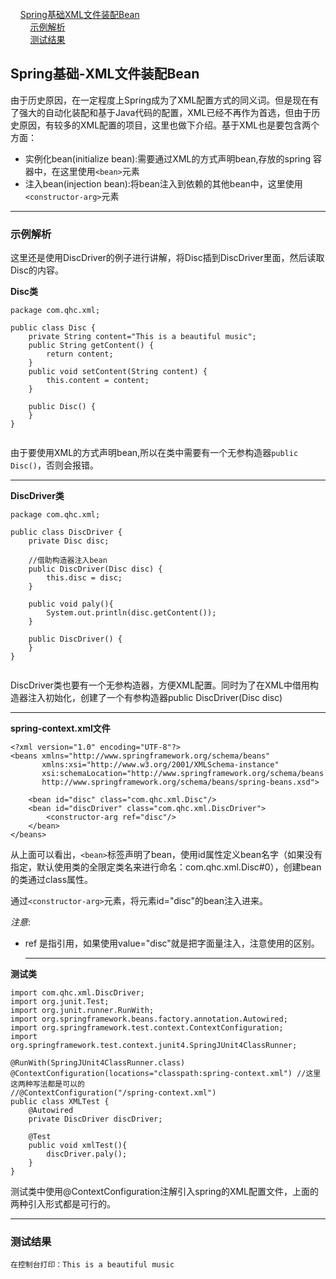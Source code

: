 <nav>
<a href="#"></a><br/>
&nbsp;&nbsp;&nbsp;&nbsp;<a href="#Spring基础-XML文件装配Bean">Spring基础XML文件装配Bean</a><br/>
&nbsp;&nbsp;&nbsp;&nbsp;&nbsp;&nbsp;&nbsp;&nbsp;<a href="#示例解析">示例解析</a><br/>
&nbsp;&nbsp;&nbsp;&nbsp;&nbsp;&nbsp;&nbsp;&nbsp;<a href="#测试结果">测试结果</a><br/>
</nav>

## Spring基础-XML文件装配Bean

由于历史原因，在一定程度上Spring成为了XML配置方式的同义词。但是现在有了强大的自动化装配和基于Java代码的配置，XML已经不再作为首选，但由于历史原因，有较多的XML配置的项目，这里也做下介绍。基于XML也是要包含两个方面：

- 实例化bean(initialize bean):需要通过XML的方式声明bean,存放的spring 容器中，在这里使用`<bean>`元素
- 注入bean(injection bean):将bean注入到依赖的其他bean中，这里使用`<constructor-arg>`元素

---

### 示例解析

这里还是使用DiscDriver的例子进行讲解，将Disc插到DiscDriver里面，然后读取Disc的内容。

**Disc类**

```
package com.qhc.xml;

public class Disc {
    private String content="This is a beautiful music";
    public String getContent() {
        return content;
    }
    public void setContent(String content) {
        this.content = content;
    }

    public Disc() {  
    }
}


```

由于要使用XML的方式声明bean,所以在类中需要有一个无参构造器`public Disc()`，否则会报错。

----

**DiscDriver类**

```
package com.qhc.xml;

public class DiscDriver {
    private Disc disc;

    //借助构造器注入bean
    public DiscDriver(Disc disc) {
        this.disc = disc;
    }

    public void paly(){
        System.out.println(disc.getContent());
    }

    public DiscDriver() {
    }
}


```

DiscDriver类也要有一个无参构造器，方便XML配置。同时为了在XML中借用构造器注入初始化，创建了一个有参构造器public DiscDriver(Disc disc)

---

**spring-context.xml文件**

```
<?xml version="1.0" encoding="UTF-8"?>
<beans xmlns="http://www.springframework.org/schema/beans"
       xmlns:xsi="http://www.w3.org/2001/XMLSchema-instance"
       xsi:schemaLocation="http://www.springframework.org/schema/beans
       http://www.springframework.org/schema/beans/spring-beans.xsd">

    <bean id="disc" class="com.qhc.xml.Disc"/>
    <bean id="discDriver" class="com.qhc.xml.DiscDriver">
        <constructor-arg ref="disc"/>
    </bean>
</beans>
```

从上面可以看出，`<bean>`标签声明了bean，使用id属性定义bean名字（如果没有指定，默认使用类的全限定类名来进行命名：com.qhc.xml.Disc#0），创建bean的类通过class属性。

通过`<constructor-arg>`元素，将元素id="disc"的bean注入进来。

*注意*:

- ref 是指引用，如果使用value="disc"就是把字面量注入，注意使用的区别。

  ---

**测试类**

```
import com.qhc.xml.DiscDriver;
import org.junit.Test;
import org.junit.runner.RunWith;
import org.springframework.beans.factory.annotation.Autowired;
import org.springframework.test.context.ContextConfiguration;
import org.springframework.test.context.junit4.SpringJUnit4ClassRunner;

@RunWith(SpringJUnit4ClassRunner.class)
@ContextConfiguration(locations="classpath:spring-context.xml") //这里这两种写法都是可以的
//@ContextConfiguration("/spring-context.xml")
public class XMLTest {
    @Autowired
    private DiscDriver discDriver;

    @Test
    public void xmlTest(){
        discDriver.paly();
    }
}

```

测试类中使用@ContextConfiguration注解引入spring的XML配置文件，上面的两种引入形式都是可行的。

---

### 测试结果

```
在控制台打印：This is a beautiful music
```





